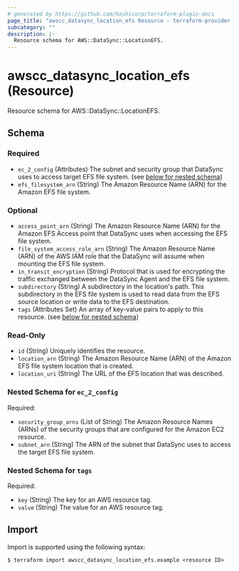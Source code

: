 ```yaml
---
# generated by https://github.com/hashicorp/terraform-plugin-docs
page_title: "awscc_datasync_location_efs Resource - terraform-provider-awscc"
subcategory: ""
description: |-
  Resource schema for AWS::DataSync::LocationEFS.
---
```


# awscc_datasync_location_efs (Resource)

Resource schema for AWS::DataSync::LocationEFS.



<!-- schema generated by tfplugindocs -->
## Schema

### Required

- `ec_2_config` (Attributes) The subnet and security group that DataSync uses to access target EFS file system. (see [below for nested schema](#nestedatt--ec_2_config))
- `efs_filesystem_arn` (String) The Amazon Resource Name (ARN) for the Amazon EFS file system.

### Optional

- `access_point_arn` (String) The Amazon Resource Name (ARN) for the Amazon EFS Access point that DataSync uses when accessing the EFS file system.
- `file_system_access_role_arn` (String) The Amazon Resource Name (ARN) of the AWS IAM role that the DataSync will assume when mounting the EFS file system.
- `in_transit_encryption` (String) Protocol that is used for encrypting the traffic exchanged between the DataSync Agent and the EFS file system.
- `subdirectory` (String) A subdirectory in the location's path. This subdirectory in the EFS file system is used to read data from the EFS source location or write data to the EFS destination.
- `tags` (Attributes Set) An array of key-value pairs to apply to this resource. (see [below for nested schema](#nestedatt--tags))

### Read-Only

- `id` (String) Uniquely identifies the resource.
- `location_arn` (String) The Amazon Resource Name (ARN) of the Amazon EFS file system location that is created.
- `location_uri` (String) The URL of the EFS location that was described.

<a id="nestedatt--ec_2_config"></a>
### Nested Schema for `ec_2_config`

Required:

- `security_group_arns` (List of String) The Amazon Resource Names (ARNs) of the security groups that are configured for the Amazon EC2 resource.
- `subnet_arn` (String) The ARN of the subnet that DataSync uses to access the target EFS file system.


<a id="nestedatt--tags"></a>
### Nested Schema for `tags`

Required:

- `key` (String) The key for an AWS resource tag.
- `value` (String) The value for an AWS resource tag.

## Import

Import is supported using the following syntax:

```shell
$ terraform import awscc_datasync_location_efs.example <resource ID>
```
